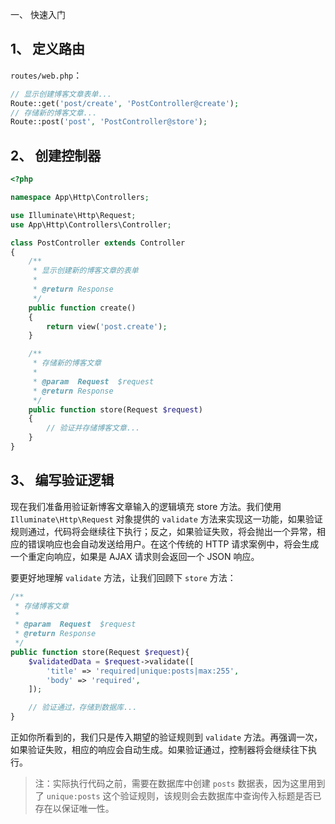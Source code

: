 
一、 快速入门
## 1、 定义路由
`routes/web.php`：  
```php
// 显示创建博客文章表单...
Route::get('post/create', 'PostController@create');
// 存储新的博客文章...
Route::post('post', 'PostController@store');
```

## 2、 创建控制器
```php
<?php

namespace App\Http\Controllers;

use Illuminate\Http\Request;
use App\Http\Controllers\Controller;

class PostController extends Controller
{
    /**
     * 显示创建新的博客文章的表单
     *
     * @return Response
     */
    public function create()
    {
        return view('post.create');
    }

    /**
     * 存储新的博客文章
     *
     * @param  Request  $request
     * @return Response
     */
    public function store(Request $request)
    {
        // 验证并存储博客文章...
    }
}
```

## 3、 编写验证逻辑
现在我们准备用验证新博客文章输入的逻辑填充 store 方法。我们使用 `Illuminate\Http\Request` 对象提供的 `validate` 方法来实现这一功能，如果验证规则通过，代码将会继续往下执行；反之，如果验证失败，将会抛出一个异常，相应的错误响应也会自动发送给用户。在这个传统的 HTTP 请求案例中，将会生成一个重定向响应，如果是 AJAX 请求则会返回一个 JSON 响应。  

要更好地理解 `validate` 方法，让我们回顾下 `store` 方法：  
```php
/**
 * 存储博客文章
 *
 * @param  Request  $request
 * @return Response
 */
public function store(Request $request){
    $validatedData = $request->validate([
        'title' => 'required|unique:posts|max:255',
        'body' => 'required',
    ]);

    // 验证通过，存储到数据库...
}
```

正如你所看到的，我们只是传入期望的验证规则到 `validate` 方法。再强调一次，如果验证失败，相应的响应会自动生成。如果验证通过，控制器将会继续往下执行。  

>注：实际执行代码之前，需要在数据库中创建 `posts` 数据表，因为这里用到了 `unique:posts` 这个验证规则，该规则会去数据库中查询传入标题是否已存在以保证唯一性。  

